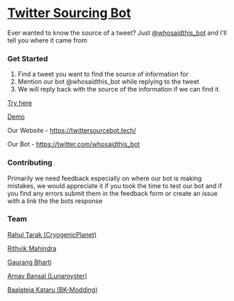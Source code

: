 # [Twitter Sourcing Bot](https://twittersourcebot.tech/)

Ever wanted to know the source of a tweet? Just [@whosaidthis_bot](https://twitter.com/whosaidthis_bot) and I'll tell you where it came from

### Get Started

1. Find a tweet you want to find the source of information for
2. Mention our bot @whosaidthis_bot while replying to the tweet
3. We will reply back with the source of the information if we can find it.

[Try here](https://ctt.ac/1ahBK)

[Demo](https://www.youtube.com/watch?v=cOBFugSMIcM)

Our Website - https://twittersourcebot.tech/

Our Bot - https://twitter.com/whosaidthis_bot

### Contributing

Primarily we need feedback especially on where our bot is making mistakes, we would appreciate it if you took the time to test our bot and if you find any errors submit them in the feedback form or create an issue with a link the the bots response

### Team

[Rahul Tarak (CryogenicPlanet)](https://cryogenicplanet.tech/)

[Rithvik Mahindra](https://www.linkedin.com/in/rithvik-mahindra/)

[Gaurang Bharti](https://www.linkedin.com/in/gaurang-bharti-269441181/)

[Arnav Bansal (Lunaroyster)](https://github.com/lunaroyster)

[Baalateja Kataru (BK-Modding)](https://github.com/BK-Modding)
